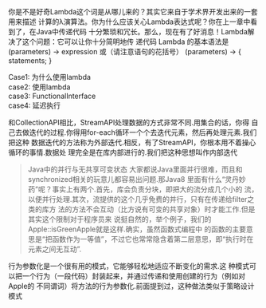 你是不是好奇Lambda这个词是从哪儿来的？其实它来自于学术界开发出来的一套用来描述
计算的λ演算法。你为什么应该关心Lambda表达式呢？你在上一章中看到了，在Java中传递代码
十分繁琐和冗长。那么，现在有了好消息！Lambda解决了这个问题：它可以让你十分简明地传
递代码
Lambda
的基本语法是
(parameters) -> expression
或（请注意语句的花括号）
(parameters) -> { statements; } 

Case1: 为什么使用lambda  
case2: 使用lambda  
case3: FunctionalInterface  
case4: 延迟执行  


和CollectionAPI相比，StreamAPI处理数据的方式非常不同.用集合的话，你得
自己去做迭代的过程.你得用for-each循环一个个去迭代元素，然后再处理元素.我们把这种
数据迭代的方法称为外部迭代.相反，有了StreamAPI，你根本用不着操心循环的事情.数据处
理完全是在库内部进行的.我们把这种思想叫作内部迭代

>Java中的并行与无共享可变状态
大家都说Java里面并行很难，而且和synchronized相关的玩意儿都容易出问题.那Java8
里面有什么“灵丹妙药”呢？事实上有两个.首先，库会负责分块，即把大的流分成几个小的
流，以便并行处理.其次，流提供的这个几乎免费的并行，只有在传递给filter之类的库方
法的方法不会互动（比方说有可变的共享对象）时才能工作.但是其实这个限制对于程序员来
说挺自然的，举个例子，我们的Apple::isGreenApple就是这样.确实，虽然函数式编程中
的函数的主要意思是“把函数作为一等值”，不过它也常常隐含着第二层意思，即“执行时在
元素之间无互动”.

行为参数化是一个很有用的模式，它能够轻松地适应不断变化的需求.这
种模式可以把一个行为（一段代码）封装起来，并通过传递和使用创建的行为（例如对Apple的
不同谓词）将方法的行为参数化.前面提到过，这种做法类似于策略设计模式